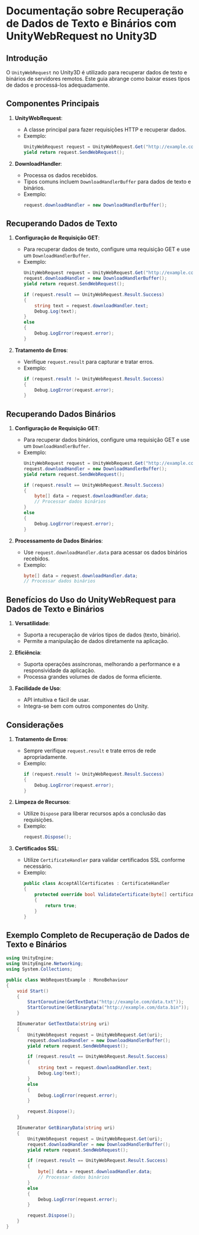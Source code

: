 
# Documentação sobre Recuperação de Dados de Texto e Binários com UnityWebRequest no Unity3D

## Introdução

O `UnityWebRequest` no Unity3D é utilizado para recuperar dados de texto e binários de servidores remotos. Este guia abrange como baixar esses tipos de dados e processá-los adequadamente.

## Componentes Principais

1. **UnityWebRequest**:
   - A classe principal para fazer requisições HTTP e recuperar dados.
   - Exemplo:
     ```csharp
     UnityWebRequest request = UnityWebRequest.Get("http://example.com");
     yield return request.SendWebRequest();
     ```

2. **DownloadHandler**:
   - Processa os dados recebidos.
   - Tipos comuns incluem `DownloadHandlerBuffer` para dados de texto e binários.
   - Exemplo:
     ```csharp
     request.downloadHandler = new DownloadHandlerBuffer();
     ```

## Recuperando Dados de Texto

1. **Configuração de Requisição GET**:
   - Para recuperar dados de texto, configure uma requisição GET e use um `DownloadHandlerBuffer`.
   - Exemplo:
     ```csharp
     UnityWebRequest request = UnityWebRequest.Get("http://example.com/data.txt");
     request.downloadHandler = new DownloadHandlerBuffer();
     yield return request.SendWebRequest();

     if (request.result == UnityWebRequest.Result.Success)
     {
         string text = request.downloadHandler.text;
         Debug.Log(text);
     }
     else
     {
         Debug.LogError(request.error);
     }
     ```

2. **Tratamento de Erros**:
   - Verifique `request.result` para capturar e tratar erros.
   - Exemplo:
     ```csharp
     if (request.result != UnityWebRequest.Result.Success)
     {
         Debug.LogError(request.error);
     }
     ```

## Recuperando Dados Binários

1. **Configuração de Requisição GET**:
   - Para recuperar dados binários, configure uma requisição GET e use um `DownloadHandlerBuffer`.
   - Exemplo:
     ```csharp
     UnityWebRequest request = UnityWebRequest.Get("http://example.com/data.bin");
     request.downloadHandler = new DownloadHandlerBuffer();
     yield return request.SendWebRequest();

     if (request.result == UnityWebRequest.Result.Success)
     {
         byte[] data = request.downloadHandler.data;
         // Processar dados binários
     }
     else
     {
         Debug.LogError(request.error);
     }
     ```

2. **Processamento de Dados Binários**:
   - Use `request.downloadHandler.data` para acessar os dados binários recebidos.
   - Exemplo:
     ```csharp
     byte[] data = request.downloadHandler.data;
     // Processar dados binários
     ```

## Benefícios do Uso do UnityWebRequest para Dados de Texto e Binários

1. **Versatilidade**:
   - Suporta a recuperação de vários tipos de dados (texto, binário).
   - Permite a manipulação de dados diretamente na aplicação.

2. **Eficiência**:
   - Suporta operações assíncronas, melhorando a performance e a responsividade da aplicação.
   - Processa grandes volumes de dados de forma eficiente.

3. **Facilidade de Uso**:
   - API intuitiva e fácil de usar.
   - Integra-se bem com outros componentes do Unity.

## Considerações

1. **Tratamento de Erros**:
   - Sempre verifique `request.result` e trate erros de rede apropriadamente.
   - Exemplo:
     ```csharp
     if (request.result != UnityWebRequest.Result.Success)
     {
         Debug.LogError(request.error);
     }
     ```

2. **Limpeza de Recursos**:
   - Utilize `Dispose` para liberar recursos após a conclusão das requisições.
   - Exemplo:
     ```csharp
     request.Dispose();
     ```

3. **Certificados SSL**:
   - Utilize `CertificateHandler` para validar certificados SSL conforme necessário.
   - Exemplo:
     ```csharp
     public class AcceptAllCertificates : CertificateHandler
     {
         protected override bool ValidateCertificate(byte[] certificateData)
         {
             return true;
         }
     }
     ```

## Exemplo Completo de Recuperação de Dados de Texto e Binários

```csharp
using UnityEngine;
using UnityEngine.Networking;
using System.Collections;

public class WebRequestExample : MonoBehaviour
{
    void Start()
    {
        StartCoroutine(GetTextData("http://example.com/data.txt"));
        StartCoroutine(GetBinaryData("http://example.com/data.bin"));
    }

    IEnumerator GetTextData(string uri)
    {
        UnityWebRequest request = UnityWebRequest.Get(uri);
        request.downloadHandler = new DownloadHandlerBuffer();
        yield return request.SendWebRequest();

        if (request.result == UnityWebRequest.Result.Success)
        {
            string text = request.downloadHandler.text;
            Debug.Log(text);
        }
        else
        {
            Debug.LogError(request.error);
        }

        request.Dispose();
    }

    IEnumerator GetBinaryData(string uri)
    {
        UnityWebRequest request = UnityWebRequest.Get(uri);
        request.downloadHandler = new DownloadHandlerBuffer();
        yield return request.SendWebRequest();

        if (request.result == UnityWebRequest.Result.Success)
        {
            byte[] data = request.downloadHandler.data;
            // Processar dados binários
        }
        else
        {
            Debug.LogError(request.error);
        }

        request.Dispose();
    }
}
```
